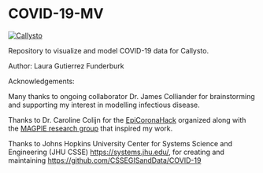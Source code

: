 # COVID-19-MV

[![Callysto](https://www.google.com/url?sa=i&url=https%3A%2F%2Fwww.facebook.com%2Fcallystocanada%2F&psig=AOvVaw0pypKJ3L453e7evZc8yaOs&ust=1584768671160000&source=images&cd=vfe&ved=0CAIQjRxqFwoTCJCir8CpqOgCFQAAAAAdAAAAABAD)](https://hub.callysto.ca/jupyter/hub/user-redirect/git-pull?repo=https://github.com/lgfunderburk/COVID-19-MV&branch=master&urlpath=notebooks/COVID-19-MV/COVID-19-Vis/DataVisCOVID-19.ipynb&depth=1)


Repository to visualize and model COVID-19 data for Callysto. 

Author: Laura Gutierrez Funderburk

Acknowledgements: 

Many thanks to ongoing collaborator Dr. James Colliander for brainstorming and supporting my interest in modelling infectious disease. 

Thanks to Dr. Caroline Colijn for the [EpiCoronaHack](https://github.com/EpiCoronaHack/Hackathon2020) organized along with the [MAGPIE research group](https://www.sfu.ca/magpie/home.html) that inspired my work.

Thanks to Johns Hopkins University Center for Systems Science and Engineering (JHU CSSE) https://systems.jhu.edu/, for creating and maintaining https://github.com/CSSEGISandData/COVID-19 
